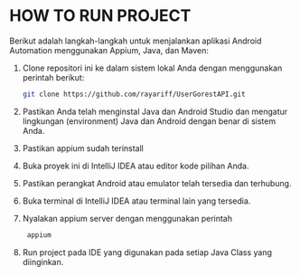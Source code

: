 # HOW TO RUN PROJECT

Berikut adalah langkah-langkah untuk menjalankan aplikasi Android Automation menggunakan Appium, Java, dan Maven:

1. Clone repositori ini ke dalam sistem lokal Anda dengan menggunakan perintah berikut:

    ```bash
    git clone https://github.com/rayariff/UserGorestAPI.git
    ```

2. Pastikan Anda telah menginstal Java dan Android Studio dan mengatur lingkungan (environment) Java dan Android dengan benar di sistem Anda.
   
3. Pastikan appium sudah terinstall 

4. Buka proyek ini di IntelliJ IDEA atau editor kode pilihan Anda.

5. Pastikan perangkat Android atau emulator telah tersedia dan terhubung.

7. Buka terminal di IntelliJ IDEA atau terminal lain yang tersedia.

8. Nyalakan appium server dengan menggunakan perintah

   ```bash
    appium
    ```

10. Run project pada IDE yang digunakan pada setiap Java Class yang diinginkan.


